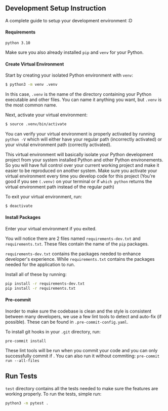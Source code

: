 ## Development Setup Instruction

A complete guide to setup your development environment :D

#### Requirements

`python 3.10`

Make sure you also already installed `pip` and `venv` for your Python.


#### Create Virtual Environment

Start by creating your isolated Python environment with `venv`:

```bash
$ python3 -m venv .venv
```
In this case, `.venv` is the name of the directory containing your Python executable and other files. You can name it anything you want, but `.venv` is the most common name.

Next, activate your virtual environment:

```bash
$ source .venv/bin/activate
```
You can verify your virtual environment is properly activated by running `python -V` which will either have your regular path (incorrectly activated) or your virutal environment path (correctly activated).

This virtual environment will basically isolate your Python development project from your system installed Python and other Python environements. So you will have full control over your current working project and make it easier to be reproduced on another system. Make sure you activate your virtual environment every time you develop code for this project (You're good if you see `(.venv)` on your terminal or if `which python` returns the virtual environment path instead of the regular path)

To exit your virtual environment, run:

```bash
$ deactivate
```

#### Install Packages

Enter your virtual environment if you exited.

You will notice there are 2 files named `requirements-dev.txt` and `requirements.txt`. These files contain the name of the `pip` packages.

`requirements-dev.txt` contains the packages needed to enhance developer's experience. While `requirements.txt` contains the packages needed for the application to run.

Install all of these by running:

```bash
pip install -r requirements-dev.txt
pip install -r requirements.txt
```

#### Pre-commit

Inorder to make sure the codebase is clean and the style is consistent between many developers, we use a few lint tools to detect and auto-fix (if possible). These can be found in `.pre-commit-config.yaml`.

To install git hooks in your `.git` directory, run:
```
pre-commit install
```

These lint tools will be run when you commit your code and you can only successfully commit if . You can also run it without commiting: `pre-commit run --all-files`


## Run Tests

`test` directory contains all the tests needed to make sure the features are working properly. To run the tests, simple run:
```bash
python3 -m pytest .
```
